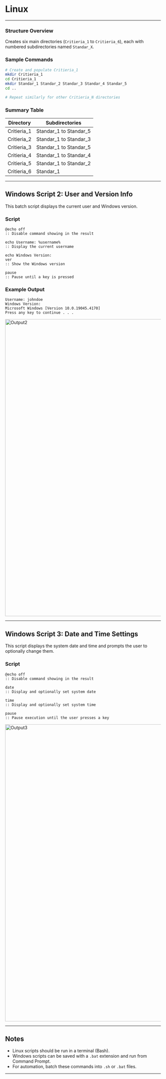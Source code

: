 
# Linux

---

### Structure Overview

Creates six main directories (`Critieria_1` to `Critieria_6`), each with numbered subdirectories named `Standar_X`.

### Sample Commands

```bash
# Create and populate Critieria_1
mkdir Critieria_1
cd Critieria_1
mkdir Standar_1 Standar_2 Standar_3 Standar_4 Standar_5
cd ..

# Repeat similarly for other Critieria_N directories
```

### Summary Table

| Directory      | Subdirectories                   |
|----------------|----------------------------------|
| Critieria_1    | Standar_1 to Standar_5           |
| Critieria_2    | Standar_1 to Standar_3           |
| Critieria_3    | Standar_1 to Standar_5           |
| Critieria_4    | Standar_1 to Standar_4           |
| Critieria_5    | Standar_1 to Standar_2           |
| Critieria_6    | Standar_1                        |

---

## Windows Script 2: User and Version Info

This batch script displays the current user and Windows version.

### Script

```batch
@echo off
:: Disable command showing in the result

echo Username: %username%
:: Display the current username

echo Windows Version:
ver
:: Show the Windows version

pause
:: Pause until a key is pressed
```

### Example Output

```
Username: johndoe
Windows Version:
Microsoft Windows [Version 10.0.19045.4170]
Press any key to continue . . .
```
<img width="959" alt="Output2" src="https://github.com/user-attachments/assets/ace56dff-99a9-459e-82f5-ad4304d3760b" />

---

## Windows Script 3: Date and Time Settings

This script displays the system date and time and prompts the user to optionally change them.

### Script

```batch
@echo off
:: Disable command showing in the result

date
:: Display and optionally set system date

time
:: Display and optionally set system time

pause
:: Pause execution until the user presses a key
```
<img width="959" alt="Output3" src="https://github.com/user-attachments/assets/645691e1-ffd4-49b6-ba5e-4d10fd37627d" />

---

## Notes

- Linux scripts should be run in a terminal (Bash).
- Windows scripts can be saved with a `.bat` extension and run from Command Prompt.
- For automation, batch these commands into `.sh` or `.bat` files.

---
